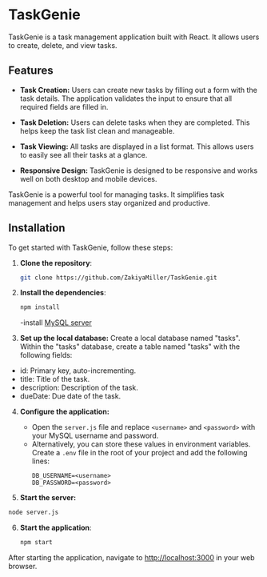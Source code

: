 # **TaskGenie**

TaskGenie is a task management application built with React. It allows users to create, delete, and view tasks.

## **Features**

- **Task Creation:** Users can create new tasks by filling out a form with the task details. The application validates the input to ensure that all required fields are filled in.

- **Task Deletion:** Users can delete tasks when they are completed. This helps keep the task list clean and manageable.

- **Task Viewing:** All tasks are displayed in a list format. This allows users to easily see all their tasks at a glance.

- **Responsive Design:** TaskGenie is designed to be responsive and works well on both desktop and mobile devices.

TaskGenie is a powerful tool for managing tasks. It simplifies task management and helps users stay organized and productive.



## **Installation**

To get started with TaskGenie, follow these steps:

1. **Clone the repository**:

    ```bash
    git clone https://github.com/ZakiyaMiller/TaskGenie.git
    ```

2. **Install the dependencies**:

    ```bash
    npm install
    ```
    -install [MySQL server](https://dev.mysql.com/downloads/mysql/)

3. **Set up the local database:**
Create a local database named "tasks".
Within the "tasks" database, create a table named "tasks" with the following fields:
- id: Primary key, auto-incrementing.
- title: Title of the task.
- description: Description of the task.
- dueDate: Due date of the task.

4. **Configure the application:**
   - Open the `server.js` file and replace `<username>` and `<password>` with your MySQL username and password.
   - Alternatively, you can store these values in environment variables. Create a `.env` file in the root of your project and add the following lines:
     ```env
     DB_USERNAME=<username>
     DB_PASSWORD=<password>
     ```

5. **Start the server:**
```bash
node server.js
```

6. **Start the application**:

    ```bash
    npm start
    ```

After starting the application, navigate to [http://localhost:3000](http://localhost:3000/) in your web browser.
